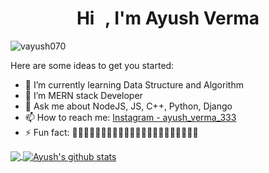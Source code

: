 <h1 align="center">Hi <img src="https://github.com/sciencepal/sciencepal/blob/master/assets/Hi.gif" width="10px">, I'm Ayush Verma</h1>


<p align="left"> <img src="https://komarev.com/ghpvc/?username=vayush070" alt="vayush070" /> </p>

Here are some ideas to get you started:

- 🌱 I’m currently learning Data Structure and Algorithm
- 🤔 I’m MERN stack Developer 
- 💬 Ask me about NodeJS, JS, C++, Python, Django
- 📫 How to reach me: [Instagram - ayush_verma_333](https://www.instagram.com/ayush_verma_333/)
- ⚡ Fun fact: 🤔🤔🤔🤔🤔🤔🤔🤔🤔🤔🤔🤔🤔🤔🤔🤔🤔🤔🤔🤔🤔🤔

<a href="https://github.com/vayush070">
  <img align="center" src="https://github-readme-stats.vercel.app/api/top-langs/?username=vayush070&theme=light&hide_langs_below=1" />
</a>
<a href="https://github.com/vayush070">
 <img align="center" src="https://github-readme-stats.vercel.app/api?username=vayush070&show_icons=true&theme=light&line_height=27" alt="Ayush's github stats"/>
</a>
